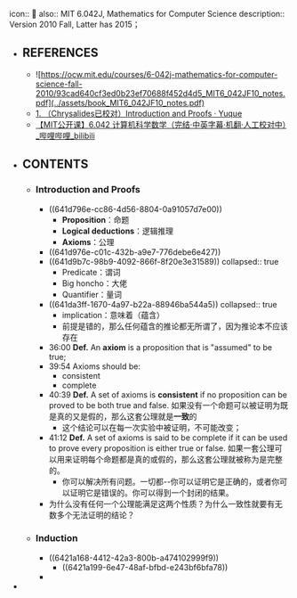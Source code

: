 icon:: 🏫
also:: MIT 6.042J, Mathematics for Computer Science
description:: Version 2010 Fall, Latter has 2015；

- ## REFERENCES
  - ![https://ocw.mit.edu/courses/6-042j-mathematics-for-computer-science-fall-2010/93cad640cf3ed0b23ef70688f452d4d5_MIT6_042JF10_notes.pdf](../assets/book_MIT6_042JF10_notes.pdf)
  - [1. （Chrysalides已校对）Introduction and Proofs · Yuque](https://www.yuque.com/guigumentor/bazl0e/uy8f2b)
  - [【MIT公开课】6.042 计算机科学数学（完结·中英字幕·机翻·人工校对中）_哔哩哔哩_bilibili](https://www.bilibili.com/video/BV1L741147VX)
- ## CONTENTS 
  - ### Introduction and Proofs
    - ((641d796e-cc86-4d56-8804-0a91057d7e00))
      - **Proposition**：命题
      - **Logical deductions**：逻辑推理
      - **Axioms**：公理
    - ((641d976e-c01c-432b-a9e7-776debe6e427))
    - ((641d9b7c-98b9-4092-866f-8f20e3e31589))
      collapsed:: true
      - Predicate：谓词
      - Big honcho：大佬
      - Quantifier：量词
    - ((641da3ff-1670-4a97-b22a-88946ba544a5))
      collapsed:: true
      - implication：意味着（蕴含）
      - 前提是错的，那么任何蕴含的推论都无所谓了，因为推论本不应该存在
    - 36:00 **Def.** An **axiom** is a proposition that is "assumed"  to be true;
    - 39:54 Axioms should be:
      - consistent
      - complete
    - 40:39 **Def.** A set of axioms is **consistent** if no proposition can be proved to be both true and false.
      如果没有一个命题可以被证明为既是真的又是假的，那么这套公理就是**一致**的
      - 这个结论可以在每一次实验中被证明，不可能改变；
    - 41:12 **Def.** A set of axioms is said to be complete if it can be used to prove every proposition is either true or false.
      如果一套公理可以用来证明每个命题都是真的或假的，那么这套公理就被称为是完整的。
      - 你可以解决所有问题。一切都--你可以证明它是正确的，或者你可以证明它是错误的。你可以得到一个封闭的结果。
    - 为什么没有任何一个公理能满足这两个性质？为什么一致性就要有无数多个无法证明的结论？
  - ### Induction
    - ((6421a168-4412-42a3-800b-a474102999f9))
      - ((6421a199-6e47-48af-bfbd-e243bf6bfa78))
    -
-